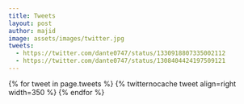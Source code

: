 ```yaml
---
title: Tweets
layout: post
author: majid
image: assets/images/twitter.jpg
tweets:
  - https://twitter.com/dante0747/status/1330918807335002112
  - https://twitter.com/dante0747/status/1308404424197509121
---
```


{% for tweet in page.tweets %}
  {% twitternocache tweet align=right width=350 %}
{% endfor %}